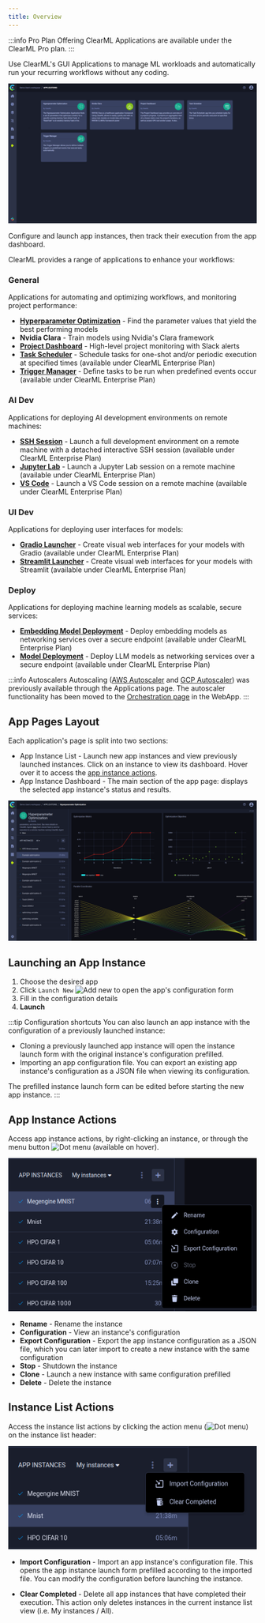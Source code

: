```yaml
---
title: Overview
---
```


:::info Pro Plan Offering
ClearML Applications are available under the ClearML Pro plan.
:::

Use ClearML's GUI Applications to manage ML workloads and automatically run your recurring workflows without any coding. 

![Apps page](../../img/apps_overview_page.png)

Configure and launch app instances, then track their execution from the app dashboard.

ClearML provides a range of applications to enhance your workflows: 

### General
Applications for automating and optimizing workflows, and monitoring project performance:
* [**Hyperparameter Optimization**](apps_hpo.md) - Find the parameter values that yield the best performing models
* **Nvidia Clara** - Train models using Nvidia's Clara framework
* [**Project Dashboard**](apps_dashboard.md) - High-level project monitoring with Slack alerts
* [**Task Scheduler**](apps_task_scheduler.md) - Schedule tasks for one-shot and/or periodic execution at specified times (available under ClearML Enterprise Plan)
* [**Trigger Manager**](apps_trigger_manager.md) - Define tasks to be run when predefined events occur (available under ClearML Enterprise Plan)
 
### AI Dev
Applications for deploying AI development environments on remote machines:
* [**SSH Session**](apps_ssh_session.md) - Launch a full development environment on a remote machine with a 
detached interactive SSH session (available under ClearML Enterprise Plan)
* [**Jupyter Lab**](apps_jupyter_lab.md) - Launch a Jupyter Lab session on a remote machine (available under ClearML Enterprise Plan)
* [**VS Code**](apps_vscode.md) - Launch a VS Code session on a remote machine (available under ClearML Enterprise Plan)

### UI Dev
Applications for deploying user interfaces for models:
* [**Gradio Launcher**](apps_gradio.md) - Create visual web interfaces for your models with Gradio (available under ClearML Enterprise Plan)
* [**Streamlit Launcher**](apps_streamlit.md) - Create visual web interfaces for your models with Streamlit (available under ClearML Enterprise Plan)

### Deploy
Applications for deploying machine learning models as scalable, secure services:
* [**Embedding Model Deployment**](apps_embed_model_deployment.md) - Deploy embedding models as networking services over a secure endpoint (available under ClearML Enterprise Plan)
* [**Model Deployment**](apps_model_deployment.md) - Deploy LLM models as networking services over a secure endpoint (available under ClearML Enterprise Plan)

:::info Autoscalers
Autoscaling ([AWS Autoscaler](apps_aws_autoscaler.md) and [GCP Autoscaler](apps_gcp_autoscaler.md))
was previously available through the Applications page. The autoscaler functionality has been moved to the [Orchestration page](https://app.clear.ml/workers-and-queues/autoscalers) 
in the WebApp. 
:::

## App Pages Layout
Each application's page is split into two sections:
* App Instance List - Launch new app instances and view previously launched instances. Click on an instance to view its 
  dashboard. Hover over it to access the [app instance actions](#app-instance-actions).
* App Instance Dashboard - The main section of the app page: displays the selected app instance's status and results.

![App format](../../img/apps_format_overview.png)

## Launching an App Instance

1. Choose the desired app
1. Click `Launch New` <img src="/docs/latest/icons/ico-add.svg" alt="Add new" className="icon size-md space-sm" /> to open the app's configuration form
1. Fill in the configuration details
1. **Launch**

:::tip Configuration shortcuts
You can also launch an app instance with the configuration of a previously launched instance:
* Cloning a previously launched app instance will open the instance launch form with the original instance's configuration 
  prefilled.
* Importing an app configuration file. You can export an existing app instance's configuration as a JSON file when 
  viewing its configuration.

The prefilled instance launch form can be edited before starting the new app instance. 
:::
  
## App Instance Actions
Access app instance actions, by right-clicking an instance, or through the menu button <img src="/docs/latest/icons/ico-dots-v-menu.svg" alt="Dot menu" className="icon size-md space-sm" /> (available on hover).

![App context menu](../../img/app_context_menu.png)

* **Rename** - Rename the instance 
* **Configuration** - View an instance's configuration 
* **Export Configuration** - Export the app instance configuration as a JSON file, which you can later import to create 
  a new instance with the same configuration   
* **Stop** - Shutdown the instance
* **Clone** - Launch a new instance with same configuration prefilled
* **Delete** - Delete the instance

## Instance List Actions 

Access the instance list actions by clicking the action menu (<img src="/docs/latest/icons/ico-dots-v-menu.svg" alt="Dot menu" className="icon size-md space-sm" />) 
on the instance list header:

![Instance list actions](../../img/apps_instance_list_actions.png)

* **Import Configuration** - Import an app instance's configuration file. This opens the app instance launch form
  prefilled according to the imported file. You can modify the configuration before launching the instance.  

* **Clear Completed** - Delete all app instances that have completed their execution. This action only 
deletes instances in the current instance list view (i.e. My instances / All).

